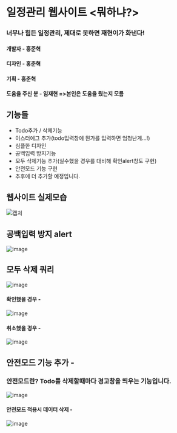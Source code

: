 # 일정관리 웹사이트 <뭐하냐?>

### 너무나 힘든 일정관리, 제대로 못하면 재현이가 화낸다!

#### 개발자 - 홍준혁

#### 디자인 - 홍준혁

#### 기획 - 홍준혁

#### 도움을 주신 분 - 임재현 =>본인은 도움을 줬는지 모름

## 기능들

-   Todo추가 / 삭제기능
-   이스터에그 추가(todo입력창에 뭔가를 입력하면 엄청난게...!)
-   심플한 디자인
-   공백입력 방지기능
-   모두 삭제기능 추가(실수했을 경우를 대비해 확인alert창도 구현)
-   안전모드 기능 구현
-   추후에 더 추가할 예정입니다.

## 웹사이트 실제모습

![캡처](https://user-images.githubusercontent.com/48292190/95606525-683a7b00-0a95-11eb-8006-5471dd3d76d8.PNG)

## 공백입력 방지 alert

![image](https://user-images.githubusercontent.com/48292190/95606686-a5067200-0a95-11eb-99df-325df15d93b3.png)

## 모두 삭제 쿼리

![image](https://user-images.githubusercontent.com/48292190/95643962-ef1b4200-0aed-11eb-9ba9-625999f01050.png)

#### 확인했을 경우 -

![image](https://user-images.githubusercontent.com/48292190/95643987-183bd280-0aee-11eb-9325-e0ed5c636809.png)

#### 취소했을 경우 -

![image](https://user-images.githubusercontent.com/48292190/95643999-2ab60c00-0aee-11eb-80bb-df0c59279c2e.png)

## 안전모드 기능 추가 -

### 안전모드란? Todo를 삭제할때마다 경고창을 띄우는 기능입니다.

![image](https://user-images.githubusercontent.com/48292190/95644838-5dfb9980-0af4-11eb-8778-6ccb3ab29186.png)

#### 안전모드 적용시 데이터 삭제 -

![image](https://user-images.githubusercontent.com/48292190/95644858-8b484780-0af4-11eb-8bde-83c97af69a50.png)
